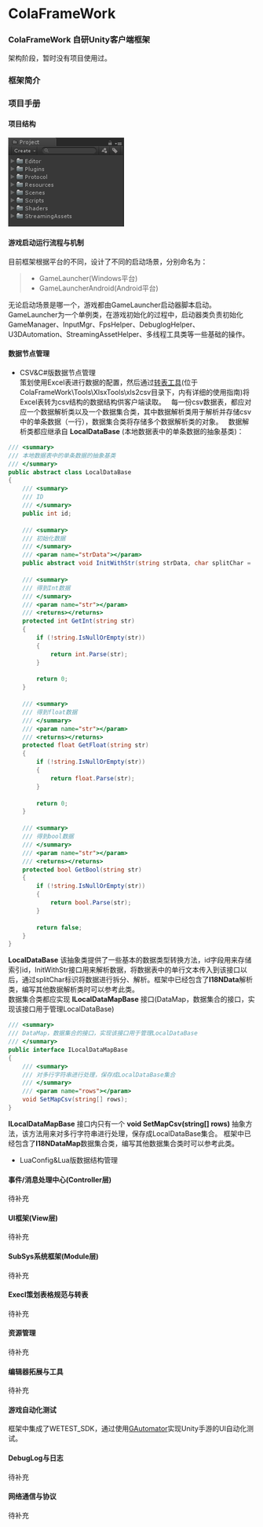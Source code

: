 # ColaFrameWork  

### ColaFrameWork 自研Unity客户端框架  
架构阶段，暂时没有项目使用过。  

### 框架简介  

### 项目手册  

#### 项目结构  
![](./Doc/image/1.png)  

#### 游戏启动运行流程与机制  

目前框架根据平台的不同，设计了不同的启动场景，分别命名为：  
>* GameLauncher(Windows平台)  
>* GameLauncherAndroid(Android平台)  

无论启动场景是哪一个，游戏都由GameLauncher启动器脚本启动。GameLauncher为一个单例类，在游戏初始化的过程中，启动器类负责初始化GameManager、InputMgr、FpsHelper、DebuglogHelper、U3DAutomation、StreamingAssetHelper、多线程工具类等一些基础的操作。

#### 数据节点管理   

* CSV&C#版数据节点管理  
策划使用Excel表进行数据的配置，然后通过[转表工具](https://github.com/XINCGer/Unity3DTraining/tree/master/XlsxTools/xls2csv)(位于ColaFrameWork\Tools\XlsxTools\xls2csv目录下，内有详细的使用指南)将Excel表转为csv结构的数据结构供客户端读取。  
每一份csv数据表，都应对应一个数据解析类以及一个数据集合类，其中数据解析类用于解析并存储csv中的单条数据（一行），数据集合类将存储多个数据解析类的对象。  
数据解析类都应继承自 **LocalDataBase** (本地数据表中的单条数据的抽象基类)：  
```C#
/// <summary>
/// 本地数据表中的单条数据的抽象基类
/// </summary>
public abstract class LocalDataBase
{
    /// <summary>
    /// ID
    /// </summary>
    public int id;

    /// <summary>
    /// 初始化数据
    /// </summary>
    /// <param name="strData"></param>
    public abstract void InitWithStr(string strData, char splitChar = ',');

    /// <summary>
    /// 得到Int数据
    /// </summary>
    /// <param name="str"></param>
    /// <returns></returns>
    protected int GetInt(string str)
    {
        if (!string.IsNullOrEmpty(str))
        {
            return int.Parse(str);
        }

        return 0;
    }

    /// <summary>
    /// 得到float数据
    /// </summary>
    /// <param name="str"></param>
    /// <returns></returns>
    protected float GetFloat(string str)
    {
        if (!string.IsNullOrEmpty(str))
        {
            return float.Parse(str);
        }

        return 0;
    }

    /// <summary>
    /// 得到bool数据
    /// </summary>
    /// <param name="str"></param>
    /// <returns></returns>
    protected bool GetBool(string str)
    {
        if (!string.IsNullOrEmpty(str))
        {
            return bool.Parse(str);
        }

        return false;
    }
}

```
**LocalDataBase** 该抽象类提供了一些基本的数据类型转换方法，id字段用来存储索引id，InitWithStr接口用来解析数据，将数据表中的单行文本传入到该接口以后，通过splitChar标识将数据进行拆分、解析。框架中已经包含了**I18NData**解析类，编写其他数据解析类时可以参考此类。  
数据集合类都应实现 **ILocalDataMapBase** 接口(DataMap，数据集合的接口，实现该接口用于管理LocalDataBase)  
```C#
/// <summary>
/// DataMap，数据集合的接口，实现该接口用于管理LocalDataBase
/// </summary>
public interface ILocalDataMapBase
{
    /// <summary>
    /// 对多行字符串进行处理，保存成LocalDataBase集合
    /// </summary>
    /// <param name="rows"></param>
    void SetMapCsv(string[] rows);
}
```  
**ILocalDataMapBase** 接口内只有一个 **void SetMapCsv(string[] rows)** 抽象方法，该方法用来对多行字符串进行处理，保存成LocalDataBase集合。
框架中已经包含了**I18NDataMap**数据集合类，编写其他数据集合类时可以参考此类。  

* LuaConfig&Lua版数据结构管理  
#### 事件/消息处理中心(Controller层)    

待补充  

#### UI框架(View层)   

待补充  

#### SubSys系统框架(Module层)  

待补充  

#### Execl策划表格规范与转表  

待补充  

#### 资源管理  

待补充  

#### 编辑器拓展与工具  
待补充  

#### 游戏自动化测试  
框架中集成了WETEST_SDK，通过使用[GAutomator](https://github.com/Tencent/GAutomator)实现Unity手游的UI自动化测试。  

#### DebugLog与日志  
待补充  

#### 网络通信与协议  
待补充




